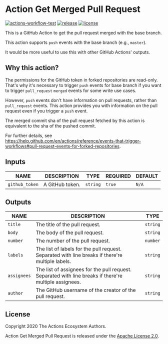 # Action Get Merged Pull Request

[![actions-workflow-test][actions-workflow-test-badge]][actions-workflow-test]
[![release][release-badge]][release]
[![license][license-badge]][license]

This is a GitHub Action to get the pull request merged with the base branch.

This action supports `push` events with the base branch (e.g., `master`).

It would be more useful to use this with other GitHub Actions' outputs.

## Why this action?

The permissions for the GitHub token in forked repositories are read-only.
That's why it's necessary to trigger `push` events for base branch if you want to trigger `pull_request` `merged` events for some write use cases.

However, `push` events don't have information on pull requests, rather than `pull_request` events.
This action provides you with information on the pull request even if you trigger a `push` event.

The merged commit sha of the pull request fetched by this action is equivalent to the sha of the pushed commit.

For further details, see https://help.github.com/en/actions/reference/events-that-trigger-workflows#pull-request-events-for-forked-repositories.

## Inputs

|      NAME      |   DESCRIPTION   |   TYPE   | REQUIRED | DEFAULT |
|----------------|-----------------|----------|----------|---------|
| `github_token` | A GitHub token. | `string` | `true`   | `N/A`   |

## Outputs

|    NAME     |                                              DESCRIPTION                                               |   TYPE   |
| ----------- | ------------------------------------------------------------------------------------------------------ | -------- |
| `title`     | The title of the pull request.                                                                         | `string` |
| `body`      | The body of the pull request.                                                                          | `string` |
| `number`    | The number of the pull request.                                                                        | `number` |
| `labels`    | The list of labels for the pull request. Separated with line breaks if there're multiple labels.       | `string` |
| `assignees` | The list of assignees for the pull request. Separated with line breaks if there're multiple assignees. | `string` |
| `author`    | The GitHub username of the creator of the pull request.                                                | `string` |

## License

Copyright 2020 The Actions Ecosystem Authors.

Action Get Merged Pull Request is released under the [Apache License 2.0](./LICENSE).

<!-- badge links -->

[actions-workflow-test]: https://github.com/actions-ecosystem/action-get-merged-pull-request/actions?query=workflow%3ATest
[actions-workflow-test-badge]: https://img.shields.io/github/workflow/status/actions-ecosystem/action-get-merged-pull-request/Test?label=Test&style=for-the-badge&logo=github

[release]: https://github.com/actions-ecosystem/action-get-merged-pull-request/releases
[release-badge]: https://img.shields.io/github/v/release/actions-ecosystem/action-get-merged-pull-request?style=for-the-badge&logo=github

[license]: LICENSE
[license-badge]: https://img.shields.io/github/license/actions-ecosystem/action-get-merged-pull-request?style=for-the-badge
